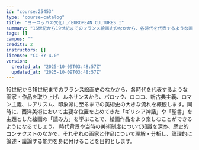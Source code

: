 ```yaml
---
id: "course:25453"
type: "course-catalog"
title: "ヨーロッパの文化Ⅰ ／EUROPEAN CULTURES I"
summary: "16世紀から19世紀までのフランス絵画史のなかから、各時代を代表するような画家・作品を取り上げ、ルネサンスから、バロック、ロココ、新古典主義、ロマン主義、レアリスム、印象派に至るまでの美術史の大きな流れを概観します。同時に、西洋美術において…"
tags: []
campus: ""
credits: 2
instructors: []
license: "CC-BY-4.0"
version:
  created_at: "2025-10-09T03:48:57Z"
  updated_at: "2025-10-09T03:48:57Z"
---
```

16世紀から19世紀までのフランス絵画史のなかから、各時代を代表するような画家・作品を取り上げ、ルネサンスから、バロック、ロココ、新古典主義、ロマン主義、レアリスム、印象派に至るまでの美術史の大きな流れを概観します。同時に、西洋美術において主要な位置を占めてきた「ギリシア神話」や「聖書」を主題とした絵画の「読み方」を学ぶことで、絵画作品をより楽しむことができるようになるでしょう。 時代背景や当時の美術制度について知識を深め、歴史的コンテクストのなかで、それぞれの画家と作品について理解・分析し、論理的に論述・議論する能力を身に付けることを目的とします。
